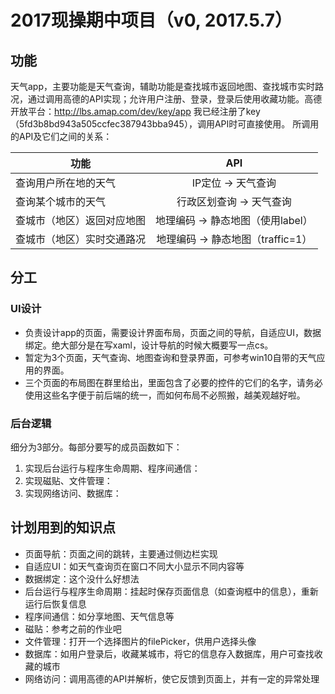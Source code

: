 # 2017现操期中项目（v0, 2017.5.7）

## 功能
天气app，主要功能是天气查询，辅助功能是查找城市返回地图、查找城市实时路况，通过调用高德的API实现；允许用户注册、登录，登录后使用收藏功能。高德开放平台：http://lbs.amap.com/dev/key/app  我已经注册了key（5fd3b8bd943a505ccfec387943bba945），调用API时可直接使用。
所调用的API及它们之间的关系：

| 功能 | API |
| ---  | :---: |
| 查询用户所在地的天气  | IP定位 → 天气查询 |
| 查询某个城市的天气 | 行政区划查询 → 天气查询 |
| 查城市（地区）返回对应地图 | 地理编码 → 静态地图（使用label） |
| 查城市（地区）实时交通路况 | 地理编码 → 静态地图（traffic=1） |


## 分工
### UI设计
* 负责设计app的页面，需要设计界面布局，页面之间的导航，自适应UI，数据绑定。绝大部分是在写xaml，设计导航的时候大概要写一点cs。
* 暂定为3个页面，天气查询、地图查询和登录界面，可参考win10自带的天气应用的界面。
* 三个页面的布局图在群里给出，里面包含了必要的控件的它们的名字，请务必使用这些名字便于前后端的统一，而如何布局不必照搬，越美观越好啦。
### 后台逻辑
细分为3部分。每部分要写的成员函数如下：
1. 实现后台运行与程序生命周期、程序间通信：
2. 实现磁贴、文件管理：
3. 实现网络访问、数据库：

## 计划用到的知识点
* 页面导航：页面之间的跳转，主要通过侧边栏实现
* 自适应UI：如天气查询页在窗口不同大小显示不同内容等
* 数据绑定：这个没什么好想法
* 后台运行与程序生命周期：挂起时保存页面信息（如查询框中的信息），重新运行后恢复信息
* 程序间通信：如分享地图、天气信息等
* 磁贴：参考之前的作业吧
* 文件管理：打开一个选择图片的filePicker，供用户选择头像
* 数据库：如用户登录后，收藏某城市，将它的信息存入数据库，用户可查找收藏的城市
* 网络访问：调用高德的API并解析，使它反馈到页面上，并有一定的异常处理
